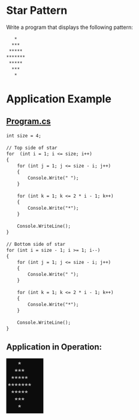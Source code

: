 # Star Pattern

Write a program that displays the following pattern:

```
   *
  ***
 *****
*******
 *****
  ***
   *
```

# Application Example

## [Program.cs](https://github.com/Thesnowmanndev/CSharp-Education/blob/main/Programming-Challenges/Console/App%2003%20-%20Star%20Pattern/StarPattern/Program.cs)

```
int size = 4;

// Top side of star
for  (int i = 1; i <= size; i++)
{
    for (int j = 1; j <= size - i; j++)
    {
        Console.Write(" ");
    }

    for (int k = 1; k <= 2 * i - 1; k++)
    {
        Console.Write("*");
    }

    Console.WriteLine();
}

// Bottom side of star
for (int i = size - 1; i >= 1; i--)
{
    for (int j = 1; j <= size - i; j++)
    {
        Console.Write(" ");
    }

    for (int k = 1; k <= 2 * i - 1; k++)
    {
        Console.Write("*");
    }

    Console.WriteLine();
}
```

## Application in Operation:
![example](https://github.com/Thesnowmanndev/CSharp-Education/blob/main/Programming-Challenges/Console/App%2003%20-%20Star%20Pattern/example.png?raw=true)